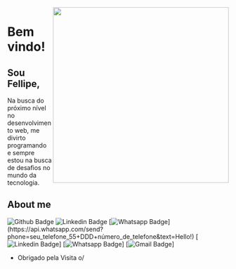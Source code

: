<img align="right" width="400" height="400" src="https://fellipecarvalho.com/images/undraw/hero.svg">
 
# Bem vindo!
 
## Sou Fellipe,
 
Na busca do próximo nível no desenvolvimento web, me divirto programando e sempre estou na busca de desafios no mundo da tecnologia.
 
## About me 
![Github Badge](https://img.shields.io/badge/-Github-000?style=flat-square&logo=Github&logoColor=white&link=https://github.com/FellipeCarvalho)
![Linkedin Badge](https://img.shields.io/badge/-LinkedIn-blue?style=flat-square&logo=Linkedin&logoColor=white&link=link_do_seu_perfil_no_linkedin)
[![Whatsapp Badge](https://img.shields.io/badge/-Whatsapp-4CA143?style=flat-square&labelColor=4CA143&logo=whatsapp&logoColor=white&link=https://api.whatsapp.com/send?phone=seu_telefone_55+DDD+número_de_telefone&text=Hello!)](https://api.whatsapp.com/send?phone=seu_telefone_55+DDD+número_de_telefone&text=Hello!)
[![Linkedin Badge](https://www.linkedin.com/in/fellipe-carvalho-6b688190/)]
[![Whatsapp Badge](https://api.whatsapp.com/send?phone=5541998290782&text=Fala%20Fellipe!%20Te%20achei%20pelo%20Github.%20)]
[![Gmail Badge](https://img.shields.io/badge/-Gmail-c14438?style=flat-square&logo=Gmail&logoColor=white&link=mailto:fellipealbert3@gmail.com)]
 
- Obrigado pela Visita o/
